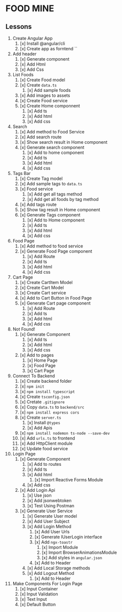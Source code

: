 # FOOD MINE

## Lessons 

1. Create Angular App
    1. [x] Install @angular/cli
    2. [x] Create app as forntend ``
2. Add header
    1. [x] Generate component
    2. [x] Add Html
    3. [x] Add Css
3. List Foods
    1. [x] Create Food model
    2. [x] Create `data.ts`
        1. [x] Add sample foods
    3. [x] Add images to assets
    4. [x] Create Food service
    5. [x] Create Home componnent
        1. [x] Add ts
        2. [x] Add html
        3. [x] Add css
4. Search
    1. [x] Add method to Food Service
    2. [x] Add search route
    3. [x] Show search result in Home component
    4. [x] Generate search component
        1. [x] Add to home component
        2. [x] Add ts
        3. [x] Add html
        4. [x] Add css
5. Tags Bar
    1. [x] Create Tag model
    2. [x] Add sample tags to `data.ts`
    3. [x] Food service
        1. [x] Add get all tags method
        2. [x] Add get all foods by tag method
    4. [x] Add tags route 
    5. [x] Show tag result in Home component
    6. [x] Generate Tags component
        1. [x] Add to Home component
        2. [x] Add ts
        3. [x] Add html
        4. [x] Add css
6. Food Page
    1. [x] Add method to food service
    2. [x] Generate Food Page component
        1. [x] Add Route
        2. [x] Add ts
        3. [x] Add html
        4. [x] Add css
7. Cart Page
    1. [x] Create CartItem Model
    2. [x] Create Cart Model
    3. [x] Create Cart service
    4. [x] Add to Cart Button in Food Page
    5. [x] Generate Cart page component
        1. [x] Add Route
        2. [x] Add ts
        3. [x] Add html
        4. [x] Add css
8. Not Found!
    1. [x] Generate Component
        1. [x] Add ts
        2. [x] Add html
        3. [x] Add css
    2. [x] Add to pages
        1. [x] Home Page
        2. [x] Food Page
        3. [x] Cart Page
9. Connect To Backend
    1. [x] Create backend folder
    2. [x] `npm init`
    3. [x] `npm install typescript`
    4. [x] Create `tsconfig.json`
    5. [x] Cretate `.gitignore`
    6. [x] Copy `data.ts` to `backend/src`
    7. [x] `npm install express cors`
    8. [x] Create `server.ts`
        1. [x] Install `@types`
        2. [x] Add Apis
    9. [x] `npm install nodemon ts-node --save-dev`
    10. [x] Add `urls.ts` to frontend
    11. [x] Add HttpClient module
    12. [x] Update food service
10. Login Page
    1. [x] Generate Component
        1. [x] Add to routes
        2. [x] Add ts
        3. [x] Add html
            1. [x] Import Reactive Forms Module
        4. [x] Add css
    2. [x] Add Login Api
        1. [x] Use json
        2. [x] Add jsonwebtoken
        3. [x] Test Using Postman
    3. [x] Generate User Service
        1. [x] Generate User model
        2. [x] Add User Subject
        3. [x] Add Login Method
            1. [x] Add User Urls
            2. [x] Generate IUserLogin interface
            3. [x] Add `ngx-toastr`
                1. [x] Import Module
                2. [x] Import BrowserAnimationsModule
                3. [x] Add styles in  `angular.json`
            4. [x] Add to Header
        1. [x] Add Local Storage methods
        2. [x] Add Logout Method
            1. [x] Add to Header
11. Make Components For Login Page
    1. [x] Input Container
    2. [x] Input Validation
    3. [x] Text Input
    4. [x] Default Button